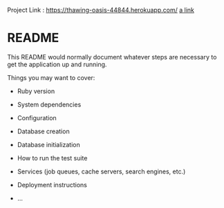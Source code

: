 Project Link : https://thawing-oasis-44844.herokuapp.com/
[a link](https://thawing-oasis-44844.herokuapp.com/)
# README

This README would normally document whatever steps are necessary to get the
application up and running.

Things you may want to cover:

* Ruby version

* System dependencies

* Configuration

* Database creation

* Database initialization

* How to run the test suite

* Services (job queues, cache servers, search engines, etc.)

* Deployment instructions

* ...
